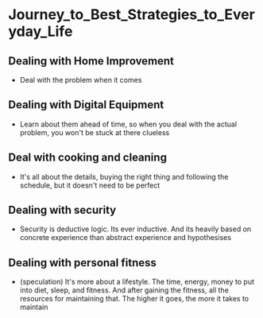 # Journey_to_Best_Strategies_to_Everyday_Life

## Dealing with Home Improvement
* Deal with the problem when it comes

## Dealing with Digital Equipment
* Learn about them ahead of time, so when you deal with the actual problem, you won't be stuck at there clueless

## Deal with cooking and cleaning
* It's all about the details, buying the right thing and following the schedule, but it doesn't need to be perfect

## Dealing with security
* Security is deductive logic. Its ever inductive. And its heavily based on concrete experience than abstract experience and hypothesises

## Dealing with personal fitness
* (speculation) It's more about a lifestyle. The time, energy, money to put into diet, sleep, and fitness. And after gaining the fitness, all the resources for maintaining that. The higher it goes, the more it takes to maintain